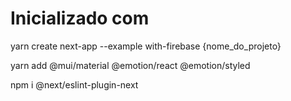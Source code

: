 # Inicializado com

yarn create next-app --example with-firebase {nome_do_projeto}

yarn add @mui/material @emotion/react @emotion/styled

npm i @next/eslint-plugin-next

